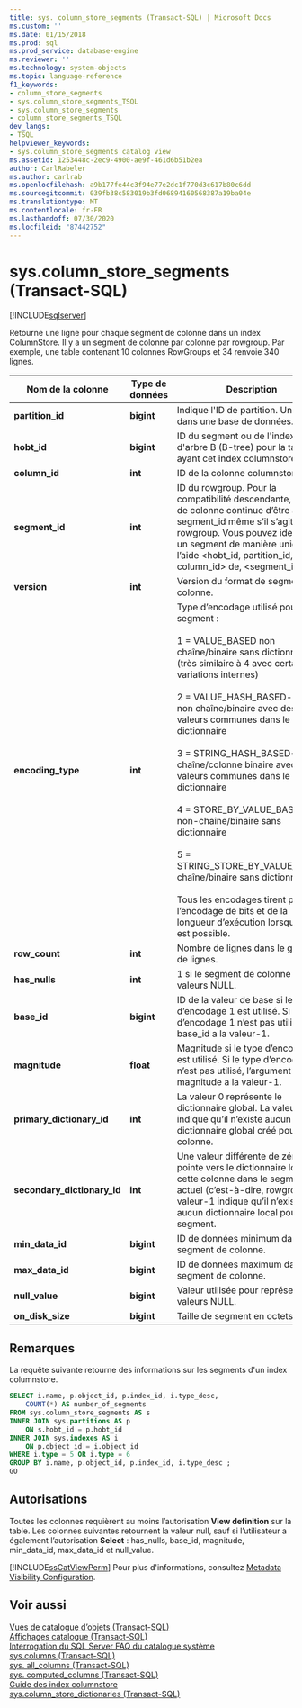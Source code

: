 ```yaml
---
title: sys. column_store_segments (Transact-SQL) | Microsoft Docs
ms.custom: ''
ms.date: 01/15/2018
ms.prod: sql
ms.prod_service: database-engine
ms.reviewer: ''
ms.technology: system-objects
ms.topic: language-reference
f1_keywords:
- column_store_segments
- sys.column_store_segments_TSQL
- sys.column_store_segments
- column_store_segments_TSQL
dev_langs:
- TSQL
helpviewer_keywords:
- sys.column_store_segments catalog view
ms.assetid: 1253448c-2ec9-4900-ae9f-461d6b51b2ea
author: CarlRabeler
ms.author: carlrab
ms.openlocfilehash: a9b177fe44c3f94e77e2dc1f770d3c617b80c6dd
ms.sourcegitcommit: 039fb38c583019b3fd06894160568387a19ba04e
ms.translationtype: MT
ms.contentlocale: fr-FR
ms.lasthandoff: 07/30/2020
ms.locfileid: "87442752"
---
```

# <a name="syscolumn_store_segments-transact-sql"></a>sys.column_store_segments (Transact-SQL)
[!INCLUDE[sqlserver](../../includes/applies-to-version/sqlserver.md)]

Retourne une ligne pour chaque segment de colonne dans un index ColumnStore. Il y a un segment de colonne par colonne par rowgroup. Par exemple, une table contenant 10 colonnes RowGroups et 34 renvoie 340 lignes. 
  
|Nom de la colonne|Type de données|Description|  
|-----------------|---------------|-----------------|  
|**partition_id**|**bigint**|Indique l'ID de partition. Unique dans une base de données.|  
|**hobt_id**|**bigint**|ID du segment ou de l'index d'arbre B (B-tree) pour la table ayant cet index columnstore.|  
|**column_id**|**int**|ID de la colonne columnstore.|  
|**segment_id**|**int**|ID du rowgroup. Pour la compatibilité descendante, le nom de colonne continue d’être appelé segment_id même s’il s’agit de l’ID rowgroup. Vous pouvez identifier un segment de manière unique à l’aide \<hobt_id, partition_id, column_id> de, <segment_id>.|  
|**version**|**int**|Version du format de segment de colonne.|  
|**encoding_type**|**int**|Type d’encodage utilisé pour ce segment :<br /><br /> 1 = VALUE_BASED non chaîne/binaire sans dictionnaire (très similaire à 4 avec certaines variations internes)<br /><br /> 2 = VALUE_HASH_BASED-colonne non chaîne/binaire avec des valeurs communes dans le dictionnaire<br /><br /> 3 = STRING_HASH_BASED-chaîne/colonne binaire avec des valeurs communes dans le dictionnaire<br /><br /> 4 = STORE_BY_VALUE_BASED-non-chaîne/binaire sans dictionnaire<br /><br /> 5 = STRING_STORE_BY_VALUE_BASED chaîne/binaire sans dictionnaire<br /><br /> Tous les encodages tirent parti de l’encodage de bits et de la longueur d’exécution lorsque cela est possible.|  
|**row_count**|**int**|Nombre de lignes dans le groupe de lignes.|  
|**has_nulls**|**int**|1 si le segment de colonne a des valeurs NULL.|  
|**base_id**|**bigint**|ID de la valeur de base si le type d’encodage 1 est utilisé.  Si le type d’encodage 1 n’est pas utilisé, base_id a la valeur-1.|  
|**magnitude**|**float**|Magnitude si le type d’encodage 1 est utilisé.  Si le type d’encodage 1 n’est pas utilisé, l’argument magnitude a la valeur-1.|  
|**primary_dictionary_id**|**int**|La valeur 0 représente le dictionnaire global. La valeur-1 indique qu’il n’existe aucun dictionnaire global créé pour cette colonne.|  
|**secondary_dictionary_id**|**int**|Une valeur différente de zéro pointe vers le dictionnaire local de cette colonne dans le segment actuel (c’est-à-dire, rowgroup). La valeur-1 indique qu’il n’existe aucun dictionnaire local pour ce segment.|  
|**min_data_id**|**bigint**|ID de données minimum dans le segment de colonne.|  
|**max_data_id**|**bigint**|ID de données maximum dans le segment de colonne.|  
|**null_value**|**bigint**|Valeur utilisée pour représenter les valeurs NULL.|  
|**on_disk_size**|**bigint**|Taille de segment en octets.|  
  
## <a name="remarks"></a>Remarques  
 La requête suivante retourne des informations sur les segments d'un index columnstore.  
  
```sql  
SELECT i.name, p.object_id, p.index_id, i.type_desc,   
    COUNT(*) AS number_of_segments  
FROM sys.column_store_segments AS s   
INNER JOIN sys.partitions AS p   
    ON s.hobt_id = p.hobt_id   
INNER JOIN sys.indexes AS i   
    ON p.object_id = i.object_id  
WHERE i.type = 5 OR i.type = 6  
GROUP BY i.name, p.object_id, p.index_id, i.type_desc ;  
GO  
```  
  
## <a name="permissions"></a>Autorisations  
 Toutes les colonnes requièrent au moins l’autorisation **View definition** sur la table. Les colonnes suivantes retournent la valeur null, sauf si l’utilisateur a également l’autorisation **Select** : has_nulls, base_id, magnitude, min_data_id, max_data_id et null_value.  
  
 [!INCLUDE[ssCatViewPerm](../../includes/sscatviewperm-md.md)] Pour plus d'informations, consultez [Metadata Visibility Configuration](../../relational-databases/security/metadata-visibility-configuration.md).  
  
## <a name="see-also"></a>Voir aussi  
 [Vues de catalogue d’objets &#40;Transact-SQL&#41;](../../relational-databases/system-catalog-views/object-catalog-views-transact-sql.md)   
 [Affichages catalogue &#40;Transact-SQL&#41;](../../relational-databases/system-catalog-views/catalog-views-transact-sql.md)   
 [Interrogation du SQL Server FAQ du catalogue système](../../relational-databases/system-catalog-views/querying-the-sql-server-system-catalog-faq.md)   
 [sys.columns &#40;Transact-SQL&#41;](../../relational-databases/system-catalog-views/sys-columns-transact-sql.md)   
 [sys. all_columns &#40;Transact-SQL&#41;](../../relational-databases/system-catalog-views/sys-all-columns-transact-sql.md)   
 [sys. computed_columns &#40;Transact-SQL&#41;](../../relational-databases/system-catalog-views/sys-computed-columns-transact-sql.md)   
 [Guide des index columnstore](~/relational-databases/indexes/columnstore-indexes-overview.md)    
 [sys.column_store_dictionaries &#40;Transact-SQL&#41;](../../relational-databases/system-catalog-views/sys-column-store-dictionaries-transact-sql.md)  
  
  

